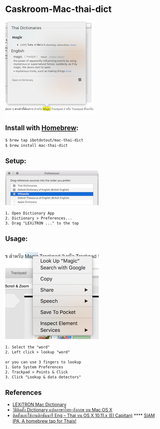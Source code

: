 Caskroom-Mac-thai-dict
============================

![dict-balloon](/dict-balloon.png)

## Install with [Homebrew](https://brew.sh/):

```sh
$ brew tap ibotdotout/mac-thai-dict
$ brew install mac-thai-dict
```

## Setup:

![setup dict prefereces](/dict-preferences.png)

```
1. Open Dictionary App
2. Dictionary > Preferences...
3. Drag "LEXiTRON ..." to the top
```

## Usage:

![lookup](/lookup.png)

```
1. Select the "word"
2. Left click > lookup "word"

or you can use 3 fingers to lookup
1. Goto System Preferences
2. Trackpad > Points & Click
3. Click "Lookup & data detectors"
```

## References
* [LEXiTRON Mac Dictionary](https://github.com/garfieldnate/Lexitron-Mac)
* [วิธีติดตั้ง Dictionary แปลภาษาไทย-อังกฤษ บน Mac OS X](http://www.macthai.com/2015/11/05/install-dictionary-th-en-on-mac-osx/)
* [ติดตั้งและใช้งานดิกชันนารี Eng – Thai บน OS X 10.11.x (El Capitan)](https://www.iphonemod.net/eng-thai-dictionary-osx-el-capitan.html)
**** [SIAM IPA, A homebrew tap for Thais!](https://github.com/codeforthailand/homebrew-siam-ipa)
